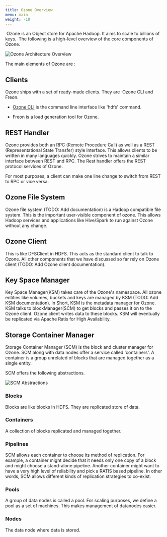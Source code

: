 ```yaml
---
title: Ozone Overview
menu: main
weight: -10
---
```

<!---
  Licensed under the Apache License, Version 2.0 (the "License");
  you may not use this file except in compliance with the License.
  You may obtain a copy of the License at

   http://www.apache.org/licenses/LICENSE-2.0

  Unless required by applicable law or agreed to in writing, software
  distributed under the License is distributed on an "AS IS" BASIS,
  WITHOUT WARRANTIES OR CONDITIONS OF ANY KIND, either express or implied.
  See the License for the specific language governing permissions and
  limitations under the License. See accompanying LICENSE file.
-->

 Ozone is an Object store for Apache Hadoop. It aims to scale to billions of
keys.  The following is a high-level overview of the core components of Ozone.  

![Ozone Architecture Overview](./OzoneOverview.png)   

The main elements of Ozone are :

## Clients

Ozone ships with a set of ready-made clients. They are  Ozone CLI and Freon. 

 * [Ozone CLI](./OzoneCommandShell.html) is the command line interface like 'hdfs' command. 

 * Freon is a  load generation tool for Ozone. 

## REST Handler

Ozone provides both an RPC (Remote Procedure Call) as well as a  REST
(Representational State Transfer) style interface. This allows clients to be
written in many languages quickly. Ozone strives to maintain a similar
interface between REST and RPC. The Rest handler offers the REST protocol
services of Ozone.

For most purposes, a client can make one line change to switch from REST to
RPC or vice versa.   

## Ozone File System

Ozone file system (TODO: Add documentation) is a Hadoop compatible file system.
This is the important user-visible component of ozone.
This allows Hadoop services and applications like Hive/Spark to run against
Ozone without any change.

## Ozone Client

This is like DFSClient in HDFS. This acts as the standard client to talk to
Ozone. All other components that we have discussed so far rely on Ozone client
(TODO: Add Ozone client documentation). 

## Key Space Manager 

Key Space Manager(KSM) takes care of the Ozone's namespace.
All ozone entities like volumes, buckets and keys are managed by KSM
(TODO: Add KSM documentation). In Short, KSM is the metadata manager for Ozone.
KSM talks to blockManager(SCM) to get blocks and passes it on to the Ozone
client.  Ozone client writes data to these blocks.
KSM will eventually be replicated via Apache Ratis for High Availability. 

## Storage Container Manager
Storage Container Manager (SCM) is the block and cluster manager for Ozone.
SCM along with data nodes offer a service called 'containers'.
A container is a group unrelated of blocks that are managed together
as a single entity.

SCM offers the following abstractions.  

![SCM Abstractions](../SCMBlockDiagram.png)

### Blocks

Blocks are like blocks in HDFS. They are replicated store of data.

### Containers

A collection of blocks replicated and managed together.

### Pipelines

SCM allows each container to choose its method of replication.
For example, a container might decide that it needs only one copy of a  block
and might choose a stand-alone pipeline. Another container might want to have
a very high level of reliability and pick a RATIS based pipeline. In other
words, SCM allows different kinds of replication strategies to co-exist.

### Pools

A group of data nodes is called a pool. For scaling purposes,
we define a pool as a set of machines. This makes management of datanodes
easier.

### Nodes

The data node where data is stored.
